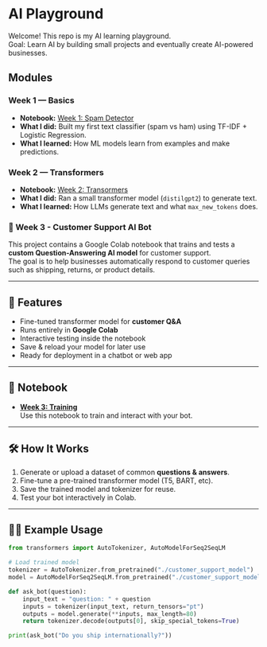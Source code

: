 # AI Playground

Welcome! This repo is my AI learning playground.  
Goal: Learn AI by building small projects and eventually create AI-powered businesses.

## Modules

### Week 1 — Basics
- **Notebook:** [Week 1: Spam Detector](week1_spam_detector.ipynb) 
- **What I did:** Built my first text classifier (spam vs ham) using TF-IDF + Logistic Regression.  
- **What I learned:** How ML models learn from examples and make predictions.

### Week 2 — Transformers
- **Notebook:** [Week 2: Transormers](week2_transformers.ipynb)  
- **What I did:** Ran a small transformer model (`distilgpt2`) to generate text.  
- **What I learned:** How LLMs generate text and what `max_new_tokens` does.

### 🧠 Week 3 - Customer Support AI Bot

This project contains a Google Colab notebook that trains and tests a **custom Question-Answering AI model** for customer support.  
The goal is to help businesses automatically respond to customer queries such as shipping, returns, or product details.

---

## 🚀 Features
- Fine-tuned transformer model for **customer Q&A**  
- Runs entirely in **Google Colab**  
- Interactive testing inside the notebook  
- Save & reload your model for later use  
- Ready for deployment in a chatbot or web app  

---

## 📂 Notebook
- **[Week 3: Training](week3_training.ipynb)**  
  Use this notebook to train and interact with your bot.

---

## 🛠️ How It Works
1. Generate or upload a dataset of common **questions & answers**.  
2. Fine-tune a pre-trained transformer model (T5, BART, etc).  
3. Save the trained model and tokenizer for reuse.  
4. Test your bot interactively in Colab.  

---

## 🧑‍💻 Example Usage
```python
from transformers import AutoTokenizer, AutoModelForSeq2SeqLM

# Load trained model
tokenizer = AutoTokenizer.from_pretrained("./customer_support_model")
model = AutoModelForSeq2SeqLM.from_pretrained("./customer_support_model")

def ask_bot(question):
    input_text = "question: " + question
    inputs = tokenizer(input_text, return_tensors="pt")
    outputs = model.generate(**inputs, max_length=80)
    return tokenizer.decode(outputs[0], skip_special_tokens=True)

print(ask_bot("Do you ship internationally?"))
